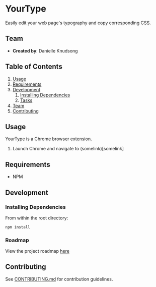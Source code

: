 # YourType

Easily edit your web page's typography and copy corresponding CSS.

## Team

  - __Created by__: Danielle Knudsong

## Table of Contents

1. [Usage](#Usage)
1. [Requirements](#requirements)
1. [Development](#development)
    1. [Installing Dependencies](#installing-dependencies)
    1. [Tasks](#tasks)
1. [Team](#team)
1. [Contributing](#contributing)

## Usage

YourType is a Chrome browser extension. 

1. Launch Chrome and navigate to (somelink)[somelink]

## Requirements

- NPM

## Development

### Installing Dependencies

From within the root directory:

```sh
npm install
```

### Roadmap

View the project roadmap [here](LINK_TO_PROJECT_ISSUES)


## Contributing

See [CONTRIBUTING.md](CONTRIBUTING.md) for contribution guidelines.
